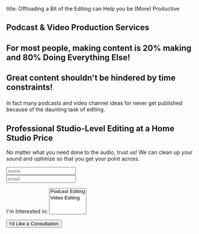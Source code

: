 title: Offloading a Bit of the Editing can Help you be (More) Productive

<h2 class="subtitle is-3 has-text-info">
Podcast & Video Production Services
</h2>
  <div class="section">
  <h2 class="subtitle is-4 has-text-info">For most people, making content is 20% making and 80%
  <span class="has-text-weight-semibold">Doing Everything Else!</span>
</h2>

<h2 class="subtitle has-text-grey-lighter">
  <p>Great content shouldn't be hindered by time constraints!<p>
</h2>

<p class='has-text-weight-strong'>
In fact many podcasts and video channel ideas for never get published because of the daunting task of editing.
</p>

</div>


<h2 class="subtitle is-4">Professional Studio-Level Editing at a Home Studio
Price</h2>
<p>
No matter what you need done to the audio, trust us! We can clean up your sound
and optimize so that you get your point across.
</p>

<section class="section">

</section>

<form name="contact" class="col-md-10 col-lg-6" method="POST" data-netlify="true">

<div class="control">
<input type="text" name="name" placeholder="name"></input>
</div>

<div class="control">
<input type="text" name="name" placeholder="email"></input>
</div>

<p>
<label>I'm Interested in: <select name="editing_type" multiple>
<option value="Podcast">Podcast Editing</option>
<option value="Video Editing">Video Editing</option>
</select></label>
</p>
<p>
<button type="submit" class="btn btn-primary mt-3">I'd Like a Consultation</button> 
</p>
</form>
